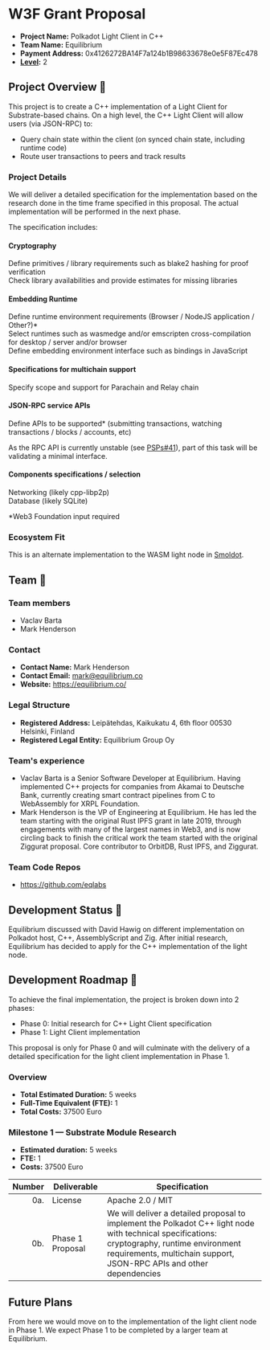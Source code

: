 # W3F Grant Proposal

- **Project Name:** Polkadot Light Client in C++
- **Team Name:** Equilibrium
- **Payment Address:** 0x4126272BA14F7a124b1B98633678e0e5F87Ec478
- **[Level](https://github.com/w3f/Grants-Program/tee/master#level_slider-levels):** 2

## Project Overview :page_facing_up:

This project is to create a C++ implementation of a Light Client for Substrate-based chains.
On a high level, the C++ Light Client will allow users (via JSON-RPC) to:

- Query chain state within the client (on synced chain state, including runtime code)
- Route user transactions to peers and track results
    
[smoldot]: https://github.com/paritytech/smoldot/

### Project Details

We will deliver a detailed specification for the implementation based on the research done in the time frame specified in this proposal.
The actual implementation will be performed in the next phase.

The specification includes:

#### Cryptography

Define primitives / library requirements such as blake2 hashing for proof verification  
Check library availabilities and provide estimates for missing libraries

#### Embedding Runtime

Define runtime environment requirements (Browser / NodeJS application / Other?)\*  
Select runtimes such as wasmedge and/or emscripten cross-compilation for desktop / server and/or browser  
Define embedding environment interface such as bindings in JavaScript

#### Specifications for multichain support

Specify scope and support for Parachain and Relay chain

#### JSON-RPC service APIs

Define APIs to be supported\*
(submitting transactions, watching transactions / blocks / accounts, etc)

As the RPC API is currently unstable (see [PSPs#41](https://github.com/w3f/PSPs/issues/41)), part of this task will be validating a minimal interface.

#### Components specifications / selection

Networking (likely cpp-libp2p)  
Database (likely SQLite)

\*Web3 Foundation input required

### Ecosystem Fit

This is an alternate implementation to the WASM light node in [Smoldot].

## Team :busts_in_silhouette:

### Team members

- Vaclav Barta
- Mark Henderson

### Contact

- **Contact Name:** Mark Henderson
- **Contact Email:** mark@equilibrium.co
- **Website:** https://equilibrium.co/

### Legal Structure

- **Registered Address:** Leipätehdas, Kaikukatu 4, 6th floor 00530 Helsinki, Finland
- **Registered Legal Entity:** Equilibrium Group Oy

### Team's experience

- Vaclav Barta is a Senior Software Developer at Equilibrium. Having implemented C++ projects for companies from Akamai to Deutsche Bank, currently creating smart contract pipelines from C to WebAssembly for XRPL Foundation.
- Mark Henderson is the VP of Engineering at Equilibrium. He has led the team starting with the original Rust IPFS grant in late 2019, through engagements with many of the largest names in Web3, and is now circling back to finish the critical work the team started with the original Ziggurat proposal. Core contributor to OrbitDB, Rust IPFS, and Ziggurat.

### Team Code Repos

- https://github.com/eqlabs

## Development Status :open_book:

Equilibrium discussed with David Hawig on different implementation on Polkadot host, C++, AssemblyScript and Zig. After initial research, Equilibrium has decided to apply for the C++ implementation of the light node.

## Development Roadmap :nut_and_bolt:

To achieve the final implementation, the project is broken down into 2 phases:

- Phase 0: Initial research for C++ Light Client specification
- Phase 1: Light Client implementation

This proposal is only for Phase 0 and will culminate with the delivery of a detailed specification for the light client implementation in Phase 1.

### Overview

- **Total Estimated Duration:** 5 weeks
- **Full-Time Equivalent (FTE):** 1
- **Total Costs:** 37500 Euro

### Milestone 1 — Substrate Module Research

- **Estimated duration:** 5 weeks
- **FTE:** 1
- **Costs:** 37500 Euro

| Number | Deliverable   | Specification                                                                                                                                                                                                                                 |
| -----: | ------------- | --------------------------------------------------------------------------------------------------------------------------------------------------------------------------------------------------------------------------------------------- |
|    0a. | License       | Apache 2.0 / MIT                                                                                                                                                                                                                              |
|    0b. | Phase 1 Proposal |  We will deliver a detailed proposal to implement the Polkadot C++ light node with technical specifications: cryptography, runtime environment requirements, multichain support, JSON-RPC APIs and other dependencies |


## Future Plans

From here we would move on to the implementation of the light client node in Phase 1. We expect Phase 1 to be completed by a larger team at Equilibrium.
